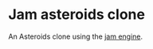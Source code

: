 # Jam asteroids clone
An Asteroids clone using the [jam engine](https://github.com/coxm/jam-engine.git).
